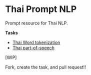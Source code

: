 # Thai Prompt NLP

Prompt resource for Thai NLP.

**Tasks**

- [Thai Word tokenization](https://github.com/PyThaiNLP/thaipromptnlp/blob/main/task/word_tokenization.md)
- [Thai part-of-speech](https://github.com/PyThaiNLP/thaipromptnlp/blob/main/task/part-of-speech.md)

[WIP]

Fork, create the task, and pull request!!
